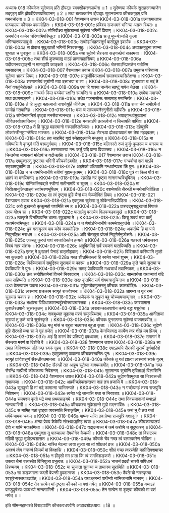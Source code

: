 अध्यायः 018
कीचकेन सुदेष्णाम् प्रति द्रौपद्याः स्ववशीकरणप्रार्थना ॥ 1 ॥ सुदेष्णया कीचके सुराहरणव्याजेन तद्गृहम् प्रति द्रौपदीप्रेषणप्रतिज्ञानम् ॥ 2 ॥ तथा बलात्कारेण द्रौपद्याः सुरानयनाय कीचकगृहम् प्रति गमनचोदना ॥ 3 ॥
KK04-03-018-001	वैशम्पायन उवाच 
KK04-03-018-001a	प्रत्याख्यातश्च पाञ्चाल्या कीचकः काममोहितः ।
KK04-03-018-001c	प्रविश्य राजभवनं भगिन्या अग्रतः स्थितः ॥ 
KK04-03-018-002a	सोभिवीक्ष्य सुकेशान्तां सुदेष्णां भगिनीं प्रियाम् ।
KK04-03-018-002c	अमर्यादेन कामेन घोरेणाभिपरिप्लुतः ॥ 
KK04-03-018-003a	स तु मूर्ध्न्यञ्जलिं कृत्वा भगिन्याश्चरणावुभौ ।
KK04-03-018-003c	सम्मोहाभिहतस्तूर्णं वातोद्धूत इवार्णवः ॥ 
KK04-03-018-004a	स प्रोवाच सुदुःखार्तो भगिनीं निश्वसन्मुहुः ।
KK04-03-018-004c	अव्यक्तमृदुना साम्ना शुष्यता च पुनःपुनः ॥ 
KK04-03-018-005a	यथा सुदेष्णे सैरन्ध्र्या सङ्गच्छेयं सकामया ।
KK04-03-018-005c	तथा शीघ्रं कुरुष्वाद्य माऽहं प्राणान्प्रहासिषम् ॥ 
KK04-03-018-006a	यदीयमनवद्याङ्गी न मामद्यापि काङ्क्षते ।
KK04-03-018-006c	चेतसाऽभिप्रसन्नेन गतोस्मि यमसादनम् ॥
KK04-03-018-007	वैशम्पायन उवाच 
KK04-03-018-007a	तमुवाच परिष्वज्य सुदेष्णा भ्रातरं प्रियम् ।
KK04-03-018-007c	भ्रातुर्जीवितरक्षार्थं समाश्वास्यासितेक्षणा ॥
KK04-03-018-008a	शरणागतेयं सुश्रोणी मया दत्ताभया च सा ।
KK04-03-018-008c	शुभाचारा च भद्रं ते नैनां वक्तुमिहोत्सहे ॥
KK04-03-018-009a	एषा हि शक्या नान्येन स्प्रष्टुं पापेन चेतसा ।
KK04-03-018-009c	गन्धर्वाः किल पञ्चेमां रक्षन्ति रमयन्ति च ॥
KK04-03-018-010a	एवमेषा ममाचष्टे तथा प्रथमसङ्गमे ।
KK04-03-018-010c	तथैव गजनासोरूः सत्यमाह ममान्तिके ।
KK04-03-018-010e	ते हि क्रुद्धा महात्मानो नाशयेयुर्हि जीवितम् ॥ 
KK04-03-018-011a	राजा चैव समीक्ष्यैनां सम्मोहं गतवानिह ।
KK04-03-018-011c	मया च सत्यवचनैरनुनीतो महीपतिः ॥ 
KK04-03-018-012a	सोप्येनामनिशं दृष्ट्वा मनसैवाभ्यनन्दत ।
KK04-03-018-012c	भयाद्गन्धर्वमुख्यानां जीवितस्योपघातिनाम् ।
KK04-03-018-012e	मनसाऽपि ततस्त्वेनां न चिन्तयति पार्थिवः ॥ 
KK04-03-018-013a	ते हि क्रुद्धा महात्मानो गरुडानिलतेजसः ।
KK04-03-018-013c	दहेयुरपि लोकांस्त्रीन्युगान्तेष्विव भास्करः ॥
KK04-03-018-014a	सैरन्ध्र्या ह्येतदाख्यातं मम तेषां महद्बलम् ।
KK04-03-018-014c	तव चाहमिदं गुह्यं स्नेहाद्वक्ष्यामि बन्धुवत् ॥
KK04-03-018-015a	मा गमिष्यसि वै कृच्छ्रां गतिं परमदुर्गमाम् ।
KK04-03-018-015c	बलिनस्ते रुजं कुर्युः कुलस्य च धनस्य च ॥ 
KK04-03-018-016a	तस्मान्नास्यां मनः कर्तुं यदि प्राणा प्रियास्तव ।
KK04-03-018-016c	न चिन्तयेथा मागास्त्वं मत्प्रियं च यदीच्छसि ॥ 
KK04-03-018-017	वैशम्पायन उवाच 
KK04-03-018-017a	एवमुक्तस्तु दुष्टात्मा भगिनीं कीचकोऽब्रवीत् ।
KK04-03-018-017c	गन्धर्वाणां शतं वाऽपि सहस्रमयुतानि वा ।
KK04-03-018-017e	अहमेको वधिष्यामि गन्धर्वान्पञ्च किं पुनः ॥ 
KK04-03-018-018a	न च त्वमभिजानीषे स्त्रीणां गुह्यमनुत्तमम् ।
KK04-03-018-018c	पुत्रं वा किल पौत्रं वा भ्रातरं वा मनस्विनम् ॥ 
KK04-03-018-019a	रहसीह नरं दृष्ट्वा नानागन्धविभूषितम् ।
KK04-03-018-019c	योनिरुत्स्विद्यते स्त्रीणां सतीनामपि च श्रुतम् ॥ 
KK04-03-018-020a	मां निरीक्ष्यानुलिप्ताङ्गं सर्वाभरणभूषितम् ।
KK04-03-018-020c	वशमेष्यति सैरन्ध्री मन्मथेनाभिपीडिता ।
KK04-03-018-020e	सा त्वं दृष्ट्वा ब्रूहि चैनां मम चेज्जीवितं प्रियम् ॥ 
KK04-03-018-021	वैशम्पायन उवाच 
KK04-03-018-021a	एवमुक्ता सुदेष्णा तु शोकेनाभिप्रपीडिता ।
KK04-03-018-021c	अहो दुःखमहो कृच्छ्रमहो पापमिति स्म ह ॥
KK04-03-018-022a	प्रारुदद्भृशदुःखार्ता विपाकं तस्य वीक्ष्य सा ।
KK04-03-018-022c	पातालेषु पतत्येष विलपन्बडवामुखे ॥ 
KK04-03-018-023a	त्वत्कृते विनशिष्यन्ति भ्रातरः सुहृदश्च मे ।
KK04-03-018-023c	किन्नु शक्यं मया कर्तुं यत्त्वमेवमभिप्लुतः ॥ 
KK04-03-018-024a	न च श्रेयोऽभिजानीषे काममेवानुवर्तसे ।
KK04-03-018-024c	ध्रुवं गतायुस्त्वं पाप यदेवं काममोहितः ।
KK04-03-018-024e	अकर्तव्ये हि मां पापे नियुनङ्क्षि नराधम ॥ 
KK04-03-018-025a	अपि चैतत्पुरा प्रोक्तं निपुणैर्मनुजोत्तमैः ।
KK04-03-018-025c	एकस्तु कुरुते पापं स्वजातिस्तेन हन्यते ॥
KK04-03-018-026a	गतस्त्वं धर्मराजस्य विषयं नात्र संशयः ।
KK04-03-018-026c	अदूषितमिदं सर्वं स्वजनं घातयिष्यसि ॥ 
KK04-03-018-027a	एतत्तु मे दुःखतरं येनाहं भ्रातृसौहृदात् ।
KK04-03-018-027c	विदितार्था करिष्यामि तुष्टो भव कुलक्षये ॥ 
KK04-03-018-028a	गच्छ शीघ्रमितस्त्वं हि स्वमेव भवनं शुभम् ।
KK04-03-018-028c	किञ्चित्कार्यं समुद्दिश्य सुरामन्नं च कारय ॥ 
KK04-03-018-029a	कृते चान्ने सुरायां च प्रेषयिष्यसि मे पुनः ।
KK04-03-018-029c	तामहं प्रेषयिष्यामि मध्वन्नार्थं तवान्तिकम् ॥ 
KK04-03-018-030a	ततः सम्प्रेषितामेनां विजने निरवग्रहाम् ।
KK04-03-018-030c	सान्त्वयेथा यथान्यायं यदि साम सहिष्यति ॥ 
KK04-03-018-030e	सद्यः कृतमिदं सर्वं शेषमत्रानुचिन्तय ॥ 
KK04-03-018-031	वैशम्पायन उवाच 
KK04-03-018-031a	सुदेष्णयैवमुक्तस्तु कीचकः कालचोदितः ।
KK04-03-018-031c	त्वरमाणः प्रचक्राम स्वगृहं राजवेश्मनः ॥ 
KK04-03-018-032a	आगम्य च गृहं रम्यं सुरामन्नं चकार ह ।
KK04-03-018-032c	अजैडकं च सुकृतं बहु चोच्चावचान्मृगान् ॥ 
KK04-03-018-033a	भक्षांश्च विविधाकारान्बहूंश्चोच्चावचांस्तदा ।
KK04-03-018-033c	कारयामास कुशलैरन्नपानैः सुसंस्कृतम् ॥ 
KK04-03-018-034a	त्वरावान्कालपाशेन कण्ठे बद्धः पशुर्यथा ।
KK04-03-018-034c	नावबुध्यत मूढात्मा मरणं समुपस्थितम् ॥
KK04-03-018-035a	आनीतायां सुरायां तु कृते चान्ने सुसंस्कृते ।
KK04-03-018-035c	कीचकः पुनरागम्य सुदेष्णां वाक्यमब्रवीत् ॥ 
KK04-03-018-036a	मधु मांसं च बहुधा भक्ष्याश्च बहुधा कृताः ।
KK04-03-018-036c	सुदेष्णे ब्रूहि सैरन्ध्रीं यथा सा मे गृहं व्रजेत् ॥ 
KK04-03-018-037a	केनचित्त्वद्य कार्येण त्वर शीघ्रं मम प्रियम् ।
KK04-03-018-037c	अहं हि शरणं देवं प्रतिपद्ये वृषध्वजम् ।
KK04-03-018-037e	समागमं मे सैरन्ध्र्या मरणं वा दिशेति वै ॥
KK04-03-018-038	वैशम्पायन उवाच 
KK04-03-018-038a	सा तमाह विनिःश्वस्य प्रतिगच्छ स्वकं गृहम् ।
KK04-03-018-038c	एषाऽहमपि सैरन्ध्रीं सुरार्थे तूर्णमादिशे ॥ 
KK04-03-018-039a	एवमुक्तस्तु पापात्मा कीचकस्त्वरितः पुनः ।
KK04-03-018-039c	स्वगृहं प्राविशत्तूर्णं सैरन्ध्रीगतमानसः ॥ 
KK04-03-018-040a	कीचकं तु गतं ज्ञात्वा त्वरमाणं स्वकं गृहम् ।
KK04-03-018-040c	सैरन्ध्रीं तत आहूय सुदेष्णा वाक्यमब्रवीत् ॥ 
KK04-03-018-041a	गच्छ सैरन्ध्रि मत्प्रीत्यै कीचकस्य निवेशनम् ।
KK04-03-018-041c	सुरामानय सुश्रोणि तृषिताऽहं विलासिनि ॥
KK04-03-018-042	वैशम्पायन उवाच 
KK04-03-018-042a	सुदेष्णयैवमुक्ता सा निःश्वसन्ती नृपात्मजा ।
KK04-03-018-042c	अब्रवीच्छोकसन्तप्ता नाहं तत्र व्रजामि वै ॥ 
KK04-03-018-043a	सूतपुत्रो हि मां भद्रे कामात्मा चाभिमन्यते ।
KK04-03-018-043c	न गच्छेयमहं तस्य राजपुत्रि निवेशनम् ।
KK04-03-018-043e	त्वमेव भद्रे जानासि यथा स निरपत्रपः ॥ 
KK04-03-018-044a	समयश्च कृतो भद्रे यथा प्रथमसङ्गमे ।
KK04-03-018-044c	तथा निवसमानायां यथाऽहं नान्यचारिणी ॥ 
KK04-03-018-045a	कीचकश्च सुकेशान्ते मूढो मदनगर्वितः ।
KK04-03-018-045c	स मामिह गतां दृष्ट्वा व्यवस्यति निराकृतिम् ।
KK04-03-018-045e	कथं नु वै तत्र गतां मर्षयेन्मामबान्धवाम् ॥ 
KK04-03-018-046a	बह्व्यः सन्ति तव प्रेष्या राजपुत्रि वशानुगाः ।
KK04-03-018-046c	अन्यां प्रेषय कैकेयि संरक्ष्याऽहमिह त्वया ॥ 
KK04-03-018-047a	कीचकस्यालयं देवि न यामि भयकम्पिता ।
KK04-03-018-047c	यद्यदन्यच्च मे कर्म करोमि च सुदुष्करम् ॥
KK04-03-018-048a	एवमुक्ता तु पाञ्चाल्या दैवयोगेन कैकयी ।
KK04-03-018-048c	तां विराटस्य महिषी क्रुद्धा भूयोऽन्वशासत ॥
KK04-03-018-049a	कीचकं चैव गच्छ त्वं बलात्कारेण चोदिता ।
KK04-03-018-049c	नास्ति मेऽन्या त्वया तुल्या सा त्वं शीघ्रतरं व्रज ॥ 
KK04-03-018-050a	अवश्यं त्वेव गन्तव्यं किमर्थं मां विवक्षसि ।
KK04-03-018-050c	शीघ्रं गच्छ त्वरस्वेति मत्प्रीतिवशमाचर ॥ 
KK04-03-018-051a	न हीदृशो मम भ्राता किं त्वं समभिशङ्कसे ।
KK04-03-018-051c	उक्त्वा चैनां बलाच्चैव विनियुज्य प्रभुत्वतः ॥ 
KK04-03-018-052a	भाजनं प्रददौ चास्यै सपिधानं हिरण्मयम् ।
KK04-03-018-052c	या सुजाता सुगन्धा च तामानय सुरामिति ॥ 
KK04-03-018-053a	सा शङ्कमाना रुदती वेपन्ती द्रुपदात्मजा ।
KK04-03-018-053c	दैवतेभ्यो नमस्कृत्वा श्वशुरेभ्यस्तथाऽब्रवीत् ॥
KK04-03-018-054a	यथाऽहमन्यं पार्थेभ्यो नाभिजानामि मानवम् ।
KK04-03-018-054c	तेन सत्येन मां दृष्ट्वा कीचको मा वशं नयेत् ॥
KK04-03-018-055a	यथाऽहं पाण्डुपुत्रेभ्यः पञ्चभ्यो नान्यगामिनी ।
KK04-03-018-055c	तेन सत्येन मां दृष्ट्वा कीचको मा वशं नयेत् ॥ ॥

इति श्रीमन्महाभारते विराटपर्वणि कीचकवधपर्वणि अष्टादशोऽध्यायः ॥ 18 ॥ 


